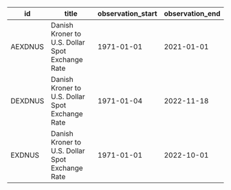 | id      | title                                           | observation_start   | observation_end   |
|---------|-------------------------------------------------|---------------------|-------------------|
| AEXDNUS | Danish Kroner to U.S. Dollar Spot Exchange Rate | 1971-01-01          | 2021-01-01        |
| DEXDNUS | Danish Kroner to U.S. Dollar Spot Exchange Rate | 1971-01-04          | 2022-11-18        |
| EXDNUS  | Danish Kroner to U.S. Dollar Spot Exchange Rate | 1971-01-01          | 2022-10-01        |